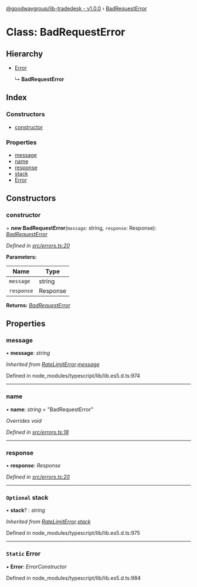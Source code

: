 [@goodwaygroup/lib-tradedesk - v1.0.0](../README.md) › [BadRequestError](badrequesterror.md)

# Class: BadRequestError

## Hierarchy

* [Error](ratelimiterror.md#static-error)

  ↳ **BadRequestError**

## Index

### Constructors

* [constructor](badrequesterror.md#constructor)

### Properties

* [message](badrequesterror.md#message)
* [name](badrequesterror.md#name)
* [response](badrequesterror.md#response)
* [stack](badrequesterror.md#optional-stack)
* [Error](badrequesterror.md#static-error)

## Constructors

###  constructor

\+ **new BadRequestError**(`message`: string, `response`: Response): *[BadRequestError](badrequesterror.md)*

*Defined in [src/errors.ts:20](https://github.com/GoodwayGroup/lib-tradedesk/blob/d40b7d2/src/errors.ts#L20)*

**Parameters:**

Name | Type |
------ | ------ |
`message` | string |
`response` | Response |

**Returns:** *[BadRequestError](badrequesterror.md)*

## Properties

###  message

• **message**: *string*

*Inherited from [RateLimitError](ratelimiterror.md).[message](ratelimiterror.md#message)*

Defined in node_modules/typescript/lib/lib.es5.d.ts:974

___

###  name

• **name**: *string* = "BadRequestError"

*Overrides void*

*Defined in [src/errors.ts:18](https://github.com/GoodwayGroup/lib-tradedesk/blob/d40b7d2/src/errors.ts#L18)*

___

###  response

• **response**: *Response*

*Defined in [src/errors.ts:20](https://github.com/GoodwayGroup/lib-tradedesk/blob/d40b7d2/src/errors.ts#L20)*

___

### `Optional` stack

• **stack**? : *string*

*Inherited from [RateLimitError](ratelimiterror.md).[stack](ratelimiterror.md#optional-stack)*

Defined in node_modules/typescript/lib/lib.es5.d.ts:975

___

### `Static` Error

▪ **Error**: *ErrorConstructor*

Defined in node_modules/typescript/lib/lib.es5.d.ts:984
